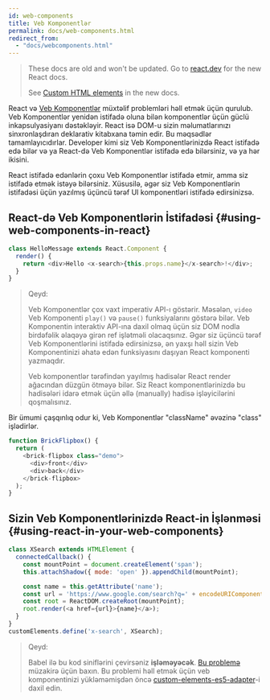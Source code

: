 ```yaml
---
id: web-components
title: Veb Komponentlər
permalink: docs/web-components.html
redirect_from:
  - "docs/webcomponents.html"
---
```


<div class="scary">

> These docs are old and won't be updated. Go to [react.dev](https://react.dev/) for the new React docs.
>
> See [Custom HTML elements](https://react.dev/reference/react-dom/components#custom-html-elements) in the new docs.
>
</div>

React və [Veb Komponentlər](https://developer.mozilla.org/en-US/docs/Web/Web_Components) müxtəlif problemləri həll etmək üçün qurulub. Veb Komponentlər yenidən istifadə oluna bilən komponentlər üçün güclü inkapsulyasiyanı dəstəkləyir. React isə DOM-u sizin məlumatlarınızı sinxronlaşdıran deklarativ kitabxana təmin edir. Bu məqsədlər tamamlayıcıdırlar. Developer kimi siz Veb Komponentlərinizdə React istifadə edə bilər və ya React-də Veb Komponentlər istifadə edə bilərsiniz, və ya hər ikisini.

React istifadə edənlərin çoxu Veb Komponentlər istifadə etmir, amma siz istifadə etmək istəyə bilərsiniz. Xüsusilə, əgər siz Veb Komponentlərin istifadəsi üçün yazılmış üçüncü tərəf UI komponentləri istifadə edirsinizsə.

## React-də Veb Komponentlərin İstifadəsi {#using-web-components-in-react}

```javascript
class HelloMessage extends React.Component {
  render() {
    return <div>Hello <x-search>{this.props.name}</x-search>!</div>;
  }
}
```

> Qeyd:
>
> Veb Komponentlər çox vaxt imperativ API-ı göstərir. Məsələn, `video` Veb Komponenti `play()` və `pause()` funksiyalarını göstərə bilər. Veb Komponentin interaktiv API-ına daxil olmaq üçün siz DOM nodla birdəfəlik əlaqəyə girən ref işlətməli olacaqsınız. Əgər siz üçüncü tərəf Veb Komponentlərini istifadə edirsinizsə, ən yaxşı həll sizin Veb Komponentinizi əhatə edən funksiyasını daşıyan React komponenti yazmaqdır. 
>
> Veb komponentlər tərəfindən yayılmış hadisələr React render ağacından düzgün ötməyə bilər.
> Siz React komponentlərinizdə bu hadisələri idarə etmək üçün əllə (manually) hadisə işləyicilərini qoşmalısınız.

Bir ümumi çaşqınlıq odur ki, Veb Komponentlər "className" əvəzinə "class" işlədirlər. 

```javascript
function BrickFlipbox() {
  return (
    <brick-flipbox class="demo">
      <div>front</div>
      <div>back</div>
    </brick-flipbox>
  );
}
```

## Sizin Veb Komponentlərinizdə React-in İşlənməsi {#using-react-in-your-web-components}

```javascript
class XSearch extends HTMLElement {
  connectedCallback() {
    const mountPoint = document.createElement('span');
    this.attachShadow({ mode: 'open' }).appendChild(mountPoint);

    const name = this.getAttribute('name');
    const url = 'https://www.google.com/search?q=' + encodeURIComponent(name);
    const root = ReactDOM.createRoot(mountPoint);
    root.render(<a href={url}>{name}</a>);
  }
}
customElements.define('x-search', XSearch);
```

>Qeyd:
>
>Babel ilə bu kod siniflərini çevirsəniz **işləməyəcək**. [Bu problemə](https://github.com/w3c/webcomponents/issues/587) müzakirə üçün baxın.
>Bu problemi həll etmək üçün veb komponentinizi yükləməmişdən öncə [custom-elements-es5-adapter](https://github.com/webcomponents/polyfills/tree/master/packages/webcomponentsjs#custom-elements-es5-adapterjs)-i daxil edin. 
